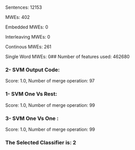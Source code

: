 Sentences: 12153

MWEs: 402

Embedded MWEs: 0

Interleaving MWEs: 0

Continous MWEs: 261

Single Word MWEs: 0## Number of features used: 462680

### 2- SVM Output Code: 
Score: 1.0, Number of merge operation: 97
### 1- SVM One Vs Rest: 
Score: 1.0, Number of merge operation: 99
### 3- SVM One Vs One : 
Score: 1.0, Number of merge operation: 99
### The Selected Classifier is: 2

